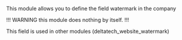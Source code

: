 This module allows you to define the field watermark in the company

!!! WARNING this module does nothing by itself. !!!

This field is used in other modules (deltatech_website_watermark)
